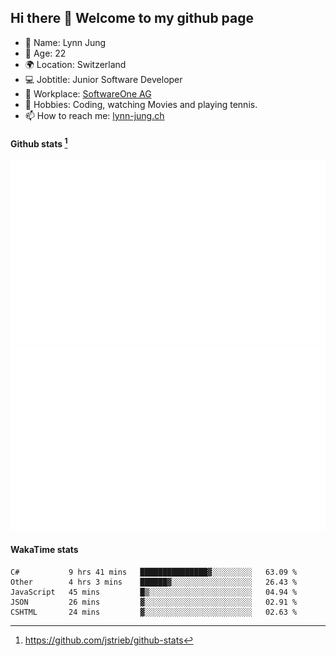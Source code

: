 ## Hi there 👋 Welcome to my github page

- 🧑 Name: Lynn Jung
- 🔞 Age: 22
- 🌍 Location: Switzerland
- 💻 Jobtitle: Junior Software Developer
- 🏢 Workplace: [SoftwareOne AG](https://www.softwareone.com/)
- 🎾 Hobbies: Coding, watching Movies and playing tennis.
- 📫 How to reach me: [lynn-jung.ch](https://lynn-jung.ch/)


#### Github stats [^1]
![](https://github.com/lynn-jung/github-stats/blob/master/generated/overview.svg)  ![](https://github.com/lynn-jung/github-stats/blob/master/generated/languages.svg)


#### WakaTime stats
<!--START_SECTION:waka-->
```text
C#           9 hrs 41 mins   ███████████████▓░░░░░░░░░   63.09 % 
Other        4 hrs 3 mins    ██████▓░░░░░░░░░░░░░░░░░░   26.43 % 
JavaScript   45 mins         █▒░░░░░░░░░░░░░░░░░░░░░░░   04.94 % 
JSON         26 mins         ▓░░░░░░░░░░░░░░░░░░░░░░░░   02.91 % 
CSHTML       24 mins         ▓░░░░░░░░░░░░░░░░░░░░░░░░   02.63 % 
```
<!--END_SECTION:waka-->

[^1]: https://github.com/jstrieb/github-stats
